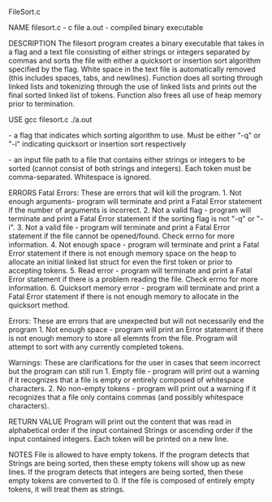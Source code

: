 FileSort.c

NAME
filesort.c - c file
a.out - compiled binary executable


DESCRIPTION
The filesort program creates a binary executable that takes in a flag and a text file consisting of either strings or integers separated by commas and sorts the file with either a quicksort or insertion sort algorithm specified by the flag. White space in the text file is automatically removed (this includes spaces, tabs, and newlines). Function does all sorting through linked lists and tokenizing through the use of linked lists and prints out the final sorted linked list of tokens. Function also frees all use of heap memory prior to termination. 


USE
gcc filesort.c
./a.out <flag> <filePath>

<flag> - a flag that indicates which sorting algorithm to use. Must be either "-q" or "-i" indicating quicksort or insertion sort respectively

<filePath> - an input file path to a file that contains either strings or integers to be sorted (cannot consist of both strings and integers). Each token must be comma-separated. Whitespace is ignored.


ERRORS
Fatal Errors: These are errors that will kill the program.
      1. Not enough arguments- program will terminate and print a Fatal Error statement if the number of arguments is incorrect.
      2. Not a valid flag - program will terminate and print a Fatal Error statement if the sorting flag is not "-q" or "-i".
      3. Not a valid file - program will terminate and print a Fatal Error statement if the file cannot be opened/found. Check errno for more information. 
      4. Not enough space - program will terminate and print a Fatal Error statement if there is not enough memory space on the heap to allocate an initial linked list struct for even the first token or prior to accepting tokens.
      5. Read error - program will terminate and print a Fatal Error statement if there is a problem reading the file. Check errno for more information. 
      6. Quicksort memory error - program will terminate and print a Fatal Error statement if there is not enough memory to allocate in the quicksort method. 

Errors: These are errors that are unexpected but will not necessarily end the program
	1. Not enough space - program will print an Error statement if there is not enough memory to store all elemnts from the file. Program will attempt to sort with any currently completed tokens.
	
Warnings: These are clarifications for the user in cases that seem incorrect but the program can still run
	  1. Empty file - program will print out a warning if it recognizes that a file is empty or entirely composed of whitespace characters.
	  2. No non-empty tokens - program will print out a warning if it recognizes that a file only contains commas (and possibly whitespace characters).


RETURN VALUE
Program will print out the content that was read in alphabetical order if the input contained Strings or ascending order if the input contained integers. Each token will be printed on a new line.


NOTES
File is allowed to have empty tokens. If the program detects that Strings are being sorted, then these empty tokens will show up as new lines. If the program detects that integers are being sorted, then these empty tokens are converted to 0. If the file is composed of entirely empty tokens, it will treat them as strings.